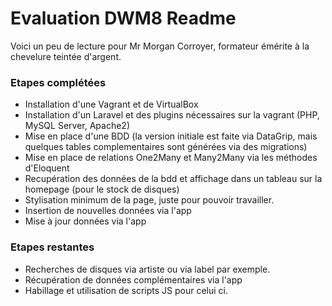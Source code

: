 # Evaluation DWM8 Readme

Voici un peu de lecture pour Mr Morgan Corroyer, formateur émérite à la chevelure teintée d'argent.

### Etapes complétées
- Installation d'une Vagrant et de VirtualBox
- Installation d'un Laravel et des plugins nécessaires sur la vagrant (PHP, MySQL Server, Apache2)
- Mise en place d'une BDD (la version initiale est faite via DataGrip, mais quelques tables complementaires sont générées via des migrations)
- Mise en place de relations One2Many et Many2Many via les méthodes d'Eloquent
- Recupération des données de la bdd et affichage dans un tableau sur la homepage (pour le stock de disques)
- Stylisation minimum de la page, juste pour pouvoir travailler.
- Insertion de nouvelles données via l'app
- Mise à jour données via l'app



### Etapes restantes
- Recherches de disques via artiste ou via label par exemple.
- Récupération de données complémentaires via l'app
- Habillage et utilisation de scripts JS pour celui ci.

